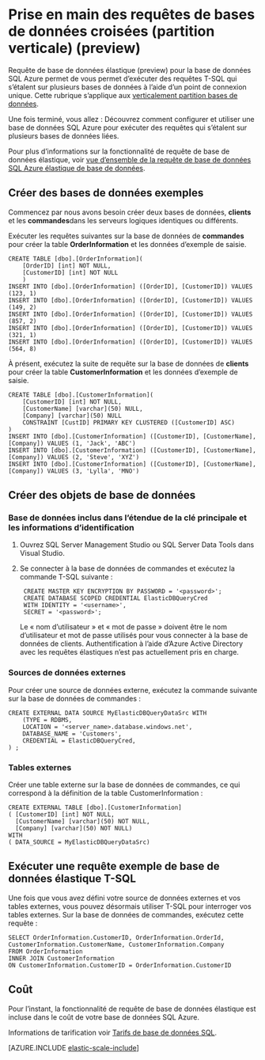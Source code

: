 <properties
    pageTitle="Prise en main des requêtes de bases de données croisées (partition verticale) | Microsoft Azure"   
    description="comment utiliser une requête élastique avec verticalement partition bases de données"
    services="sql-database"
    documentationCenter=""  
    manager="jhubbard"
    authors="torsteng"/>

<tags
    ms.service="sql-database"
    ms.workload="sql-database"
    ms.tgt_pltfrm="na"
    ms.devlang="na"
    ms.topic="article"
    ms.date="05/23/2016"
    ms.author="torsteng" />

# <a name="get-started-with-cross-database-queries-vertical-partitioning-preview"></a>Prise en main des requêtes de bases de données croisées (partition verticale) (preview)

Requête de base de données élastique (preview) pour la base de données SQL Azure permet de vous permet d’exécuter des requêtes T-SQL qui s’étalent sur plusieurs bases de données à l’aide d’un point de connexion unique. Cette rubrique s’applique aux [verticalement partition bases de données](sql-database-elastic-query-vertical-partitioning.md).  

Une fois terminé, vous allez : Découvrez comment configurer et utiliser une base de données SQL Azure pour exécuter des requêtes qui s’étalent sur plusieurs bases de données liées. 

Pour plus d’informations sur la fonctionnalité de requête de base de données élastique, voir [vue d’ensemble de la requête de base de données SQL Azure élastique de base de données](sql-database-elastic-query-overview.md). 

## <a name="create-the-sample-databases"></a>Créer des bases de données exemples

Commencez par nous avons besoin créer deux bases de données, **clients** et les **commandes**dans les serveurs logiques identiques ou différents.   

Exécuter les requêtes suivantes sur la base de données de **commandes** pour créer la table **OrderInformation** et les données d’exemple de saisie. 

    CREATE TABLE [dbo].[OrderInformation]( 
        [OrderID] [int] NOT NULL, 
        [CustomerID] [int] NOT NULL 
        ) 
    INSERT INTO [dbo].[OrderInformation] ([OrderID], [CustomerID]) VALUES (123, 1) 
    INSERT INTO [dbo].[OrderInformation] ([OrderID], [CustomerID]) VALUES (149, 2) 
    INSERT INTO [dbo].[OrderInformation] ([OrderID], [CustomerID]) VALUES (857, 2) 
    INSERT INTO [dbo].[OrderInformation] ([OrderID], [CustomerID]) VALUES (321, 1) 
    INSERT INTO [dbo].[OrderInformation] ([OrderID], [CustomerID]) VALUES (564, 8) 

À présent, exécutez la suite de requête sur la base de données de **clients** pour créer la table **CustomerInformation** et les données d’exemple de saisie. 

    CREATE TABLE [dbo].[CustomerInformation]( 
        [CustomerID] [int] NOT NULL, 
        [CustomerName] [varchar](50) NULL, 
        [Company] [varchar](50) NULL 
        CONSTRAINT [CustID] PRIMARY KEY CLUSTERED ([CustomerID] ASC) 
    ) 
    INSERT INTO [dbo].[CustomerInformation] ([CustomerID], [CustomerName], [Company]) VALUES (1, 'Jack', 'ABC') 
    INSERT INTO [dbo].[CustomerInformation] ([CustomerID], [CustomerName], [Company]) VALUES (2, 'Steve', 'XYZ') 
    INSERT INTO [dbo].[CustomerInformation] ([CustomerID], [CustomerName], [Company]) VALUES (3, 'Lylla', 'MNO') 

## <a name="create-database-objects"></a>Créer des objets de base de données
### <a name="database-scoped-master-key-and-credentials"></a>Base de données inclus dans l’étendue de la clé principale et les informations d’identification

1. Ouvrez SQL Server Management Studio ou SQL Server Data Tools dans Visual Studio.
2. Se connecter à la base de données de commandes et exécutez la commande T-SQL suivante :

        CREATE MASTER KEY ENCRYPTION BY PASSWORD = '<password>'; 
        CREATE DATABASE SCOPED CREDENTIAL ElasticDBQueryCred 
        WITH IDENTITY = '<username>', 
        SECRET = '<password>';  

    Le « nom d’utilisateur » et « mot de passe » doivent être le nom d’utilisateur et mot de passe utilisés pour vous connecter à la base de données de clients.
    Authentification à l’aide d’Azure Active Directory avec les requêtes élastiques n’est pas actuellement pris en charge.

### <a name="external-data-sources"></a>Sources de données externes
Pour créer une source de données externe, exécutez la commande suivante sur la base de données de commandes : 

    CREATE EXTERNAL DATA SOURCE MyElasticDBQueryDataSrc WITH 
        (TYPE = RDBMS, 
        LOCATION = '<server_name>.database.windows.net', 
        DATABASE_NAME = 'Customers', 
        CREDENTIAL = ElasticDBQueryCred, 
    ) ;

### <a name="external-tables"></a>Tables externes
Créer une table externe sur la base de données de commandes, ce qui correspond à la définition de la table CustomerInformation :

    CREATE EXTERNAL TABLE [dbo].[CustomerInformation] 
    ( [CustomerID] [int] NOT NULL, 
      [CustomerName] [varchar](50) NOT NULL, 
      [Company] [varchar](50) NOT NULL) 
    WITH 
    ( DATA_SOURCE = MyElasticDBQueryDataSrc) 

## <a name="execute-a-sample-elastic-database-t-sql-query"></a>Exécuter une requête exemple de base de données élastique T-SQL

Une fois que vous avez défini votre source de données externes et vos tables externes, vous pouvez désormais utiliser T-SQL pour interroger vos tables externes. Sur la base de données de commandes, exécutez cette requête : 

    SELECT OrderInformation.CustomerID, OrderInformation.OrderId, CustomerInformation.CustomerName, CustomerInformation.Company 
    FROM OrderInformation 
    INNER JOIN CustomerInformation 
    ON CustomerInformation.CustomerID = OrderInformation.CustomerID 

## <a name="cost"></a>Coût

Pour l’instant, la fonctionnalité de requête de base de données élastique est incluse dans le coût de votre base de données SQL Azure.  

Informations de tarification voir [Tarifs de base de données SQL](/pricing/details/sql-database). 


[AZURE.INCLUDE [elastic-scale-include](../../includes/elastic-scale-include.md)]

<!--Image references-->

<!--anchors-->
